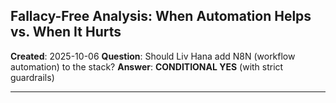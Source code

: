 ## Fallacy-Free Analysis: When Automation Helps vs. When It Hurts

**Created**: 2025-10-06
**Question**: Should Liv Hana add N8N (workflow automation) to the stack?
**Answer**: **CONDITIONAL YES** (with strict guardrails)

---
